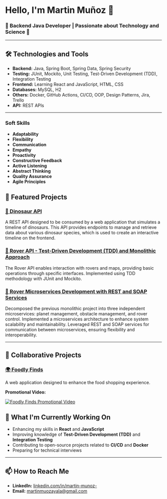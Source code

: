 # Hello, I'm Martin Muñoz 👋

### 🌟 Backend Java Developer | Passionate about Technology and Science 🦖

---

## 🛠️ Technologies and Tools

- **Backend:** Java, Spring Boot, Spring Data, Spring Security
- **Testing:** JUnit, Mockito, Unit Testing, Test-Driven Development (TDD), Integration Testing
- **Frontend:** Learning React and JavaScript, HTML, CSS
- **Databases:** MySQL, H2
- **Others:** Docker, GitHub Actions, CI/CD, OOP, Design Patterns, Jira, Trello
- **API:** REST APIs

---

### Soft Skills
- **Adaptability**
- **Flexibility**
- **Communication**
- **Empathy**
- **Proactivity**
- **Constructive Feedback**
- **Active Listening**
- **Abstract Thinking**
- **Quality Assurance**
- **Agile Principles**

## 🚀 Featured Projects

### [🦖 Dinosaur API](https://github.com/dinodev/dinosaur-api)
A REST API designed to be consumed by a web application that simulates a timeline of dinosaurs. This API provides endpoints to manage and retrieve data about various dinosaur species, which is used to create an interactive timeline on the frontend.

### [🔭 Rover API - Test-Driven Development (TDD) and Monolithic Approach](https://github.com/Martinm1500/Mars-Rover-API.git)
The Rover API enables interaction with rovers and maps, providing basic operations through specific interfaces. Implemented using TDD methodology with JUnit and Mockito.

### [🔭 Rover Microservices Development with REST and SOAP Services](https://github.com/Martinm1500/RoverMicroservices.git)
Decomposed the previous monolithic project into three independent microservices: planet management, obstacle management, and rover control. Implemented a microservices architecture to enhance system scalability and maintainability. Leveraged REST and SOAP services for communication between microservices, ensuring flexibility and interoperability.

---

## 🤝 Collaborative Projects
### [🌍 Foodly Finds](https://github.com/No-Country/s14-16-n-java.git)
A web application designed to enhance the food shopping experience.

**Promotional Video:**

[![Foodly Finds Promotional Video](https://img.youtube.com/vi/YOUR_VIDEO_ID/hqdefault.jpg)](https://www.youtube.com/watch?v=YOUR_VIDEO_ID)


## 🌱 What I'm Currently Working On

- Enhancing my skills in **React** and **JavaScript**
- Improving knowledge of **Test-Driven Development (TDD)** and **Integration Testing**
- Contributing to open-source projects related to **CI/CD** and **Docker**
- Preparing for technical interviews

---

## 📫 How to Reach Me

- **LinkedIn:** [linkedin.com/in/martin-munoz-](www.linkedin.com/in/martin-munoz-)
- **Email:** martinmuozayala@gmail.com
